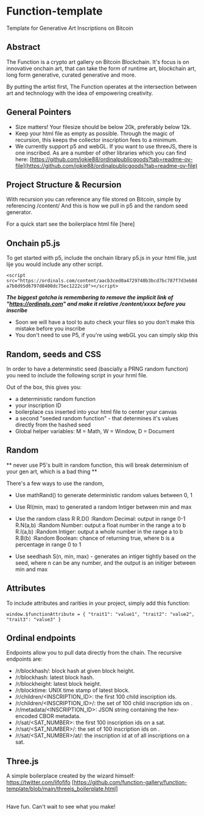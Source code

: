 # Function-template
Template for Generative Art Inscriptions on Bitcoin

## Abstract
The Function is a crypto art gallery on Bitcoin Blockchain.
It's focus is on innovative onchain art, that can take the form of runtime art, blockchain art, long form generative, curated generative and more. 

By putting the artist first, The Function operates at the intersection
between art and technology with the idea of empowering creativity.

## General Pointers
- Size matters! Your filesize should be below 20k, preferably below 12k.
- Keep your html file as empty as possible. Through the magic of recursion, this keeps the collector inscription fees to a minimum.
- We currently support p5 and webGL. If you want to use threeJS, there is one inscribed. As are a number of other libraries which you can find here: [https://github.com/jokie88/ordinalpublicgoods?tab=readme-ov-file](https://github.com/jokie88/ordinalpublicgoods?tab=readme-ov-file)

## Project Structure & Recursion
With recursion you can reference any file stored on Bitcoin, simple by referencing /content/<inscriptionId>
And this is how we pull in p5 and the random seed generator.

For a quick start see the boilerplace html file [here]

## Onchain p5.js
To get started with p5, include the onchain library p5.js in your html file, just lije you would include any other script. 

`<script src="https://ordinals.com/content/aacb3ced0a4729740b3bcd7bc787f7d3eb8da7b8d95d6797d8400dc75ec1222ci0"></script>`

***The biggest gotcha is remembering to remove the implicit link of "https://ordinals.com" and make it relative /content/xxxx before you inscribe***

- Soon we will have a tool to auto check your files so you don't make this mistake before you inscribe
- You don't need to use P5, if you're using webGL you can simply skip this

## Random, seeds and CSS 
In order to have a determinstic seed (bascially a PRNG random function) you need to include the following script in your hrml file. 

<script src="https://ordinals.com/content/468ed32abc461867eb94aed96b4cf785bae8704845b00a982607d8f98245d7f6i0"></script>


Out of the box, this gives you:
- a deterministic random function
- your inscription ID
- boilerplace css inserted into your html file to center your canvas
- a second "seeded random function" - that determines it's values directly from the hashed seed
- Global helper variables: M = Math, W = Window, D = Document

## Random

** never use P5's built in random function, this will break determinism of your gen art, which is a bad thing **

There's a few ways to use the random, 

- Use mathRand() to generate deterministic random values between 0, 1

- Use RI(min, max) to generated a random Intiger between min and max

- Use the random class R
  R.D()       :Random Decimal:   output in range 0-1
  R.N(a,b)    :Random Number:    output a float number in the range a to b 
  R.I(a,b)    :Random Intiger:   output a whole number in the range a to b 
  R.B(b)      :Random Boolean:   chance of returning true, where b is a percentage in range 0 to 1

- Use seedhash S(n, min, max) - generates an intiger tightly based on the seed, where n can be any number, and the output is an initiger between min and max

## Attributes
To include attributes and rarities in your project, simply add this function:

`window.$functionAttribute = {
 "trait1": "value1",
 "trait2": "value2",
 "trait3": "value3"
}`

## Ordinal endpoints

Endpoints allow you to pull data directly from the chain. The recursive endpoints are:
- /r/blockhash/<HEIGHT>: block hash at given block height.
- /r/blockhash: latest block hash.
- /r/blockheight: latest block height.
- /r/blocktime: UNIX time stamp of latest block.
- /r/children/<INSCRIPTION_ID>: the first 100 child inscription ids.
- /r/children/<INSCRIPTION_ID>/<PAGE>: the set of 100 child inscription ids on <PAGE>.
- /r/metadata/<INSCRIPTION_ID>: JSON string containing the hex-encoded CBOR metadata.
- /r/sat/<SAT_NUMBER>: the first 100 inscription ids on a sat.
- /r/sat/<SAT_NUMBER>/<PAGE>: the set of 100 inscription ids on <PAGE>.
- /r/sat/<SAT_NUMBER>/at/<INDEX>: the inscription id at <INDEX> of all inscriptions on a sat.

## Three.js

A simple boilerplace created by the wizard himself: https://twitter.com/lifofifo
[https://github.com/function-gallery/function-template/blob/main/threejs_boilerplate.html]

##
Have fun. Can't wait to see what you make!


